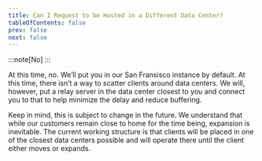 ```yaml
---
title: Can I Request to be Hosted in a Different Data Center?
tableOfContents: false
prev: false
next: false
---
```


:::note[No]
:::

At this time, no. We’ll put you in our San Fransisco instance by default. At this time, there isn’t a way to scatter clients around data centers. We will, however, put a relay server in the data center closest to you and connect you to that to help minimize the delay and reduce buffering.

Keep in mind, this is subject to change in the future. We understand that while our customers remain close to home for the time being, expansion is inevitable. The current working structure is that clients will be placed in one of the closest data centers possible and will operate there until the client either moves or expands.